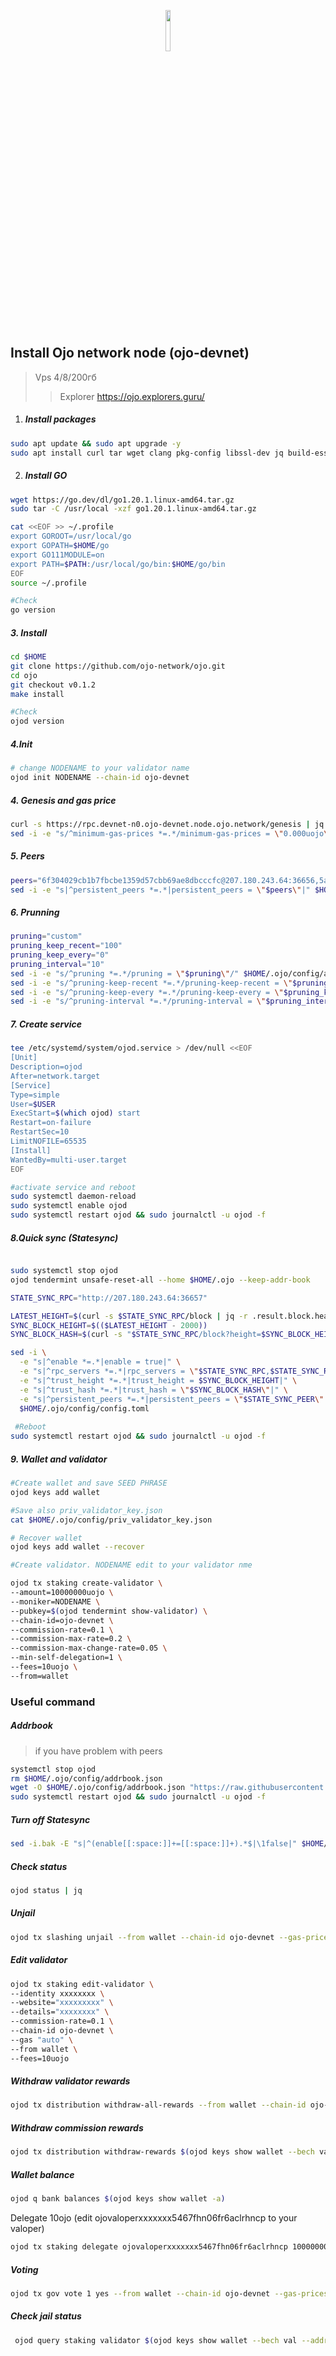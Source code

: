 <p align="center" width="100%">
    <img width="13%" src="https://pbs.twimg.com/profile_images/1603111084583358464/hQ4S0cA0_400x400.jpg"> 
</p>
 

## Install Ojo network node (ojo-devnet)
> Vps 4/8/200гб
> >Explorer https://ojo.explorers.guru/

1. ##### Install packages
```sh
sudo apt update && sudo apt upgrade -y
sudo apt install curl tar wget clang pkg-config libssl-dev jq build-essential bsdmainutils git make ncdu gcc git jq chrony liblz4-tool -y
```
2. ##### Install GO
```sh
wget https://go.dev/dl/go1.20.1.linux-amd64.tar.gz
sudo tar -C /usr/local -xzf go1.20.1.linux-amd64.tar.gz

cat <<EOF >> ~/.profile
export GOROOT=/usr/local/go
export GOPATH=$HOME/go
export GO111MODULE=on
export PATH=$PATH:/usr/local/go/bin:$HOME/go/bin
EOF
source ~/.profile

#Check
go version
```
##### 3. Install
```sh
cd $HOME
git clone https://github.com/ojo-network/ojo.git
cd ojo
git checkout v0.1.2
make install

#Check
ojod version
```

##### 4.Init
```sh 
# change NODENAME to your validator name
ojod init NODENAME --chain-id ojo-devnet
```
##### 4. Genesis and gas price
```sh
curl -s https://rpc.devnet-n0.ojo-devnet.node.ojo.network/genesis | jq -r .result.genesis > $HOME/.ojo/config/genesis.json
sed -i -e "s/^minimum-gas-prices *=.*/minimum-gas-prices = \"0.000uojo\"/" $HOME/.ojo/config/app.toml
```
##### 5. Peers
```sh
peers="6f304029cb1b7fbcbe1359d57cbb69ae8dbcccfc@207.180.243.64:36656,5af3d50dcc231884f3d3da3e3caecb0deef1dc5b@142.132.134.112:25356,62fa77951a7c8f323c0499fff716cd86932d8996@65.108.199.36:24214,9edc978fd53c8718ef0cafe62ed8ae23b4603102@136.243.103.32:36656,ac5089a8789736e2bc3eee0bf79ca04e22202bef@162.55.80.116:29656,bd35cfd5bfbea4c2a63e893860d4f9a7d880957c@213.239.217.52:45656,408ee86160af26ee7204d220498e80638f7874f4@161.97.109.47:38656,c37e444f67af17545393ad16930cd68dc7e3fd08@95.216.7.169:61156,fbeb2b37fe139399d7513219e25afd9eb8f81f4f@65.21.170.3:38656,239caa37cb0f131b01be8151631b649dc700cd97@95.217.200.36:46656,e54b02d103f1fcf5189a86abe542670979d2029d@65.109.85.170:58656,9bcec17faba1b8f6583d37103f20bd9b968ac857@38.146.3.230:21656,1145755896d6a3e9df2f130cc2cbd223cdb206f0@209.145.53.163:29656,b0968b57bcb5e527230ef3cfa3f65d5f1e4647dd@35.212.224.95:26656,8671c2dbbfd918374292e2c760704414d853f5b7@35.215.121.109:26656,2691bb6b296b951400d871c8d0bd94a3a1cdbd52@65.109.93.152:33656,cbe534c7d012e9eb4e71a5573aee8acc1adf4bc6@65.108.41.172:28056,a23cc4cbb09108bc9af380083108262454539aeb@35.215.116.65:26656,3d11a6c7a5d4b3c5752be0c252c557ed4acc2c30@167.235.57.142:36656,b6b4a4c720c4b4a191f0c5583cc298b545c330df@65.109.28.219:21656"
sed -i -e "s|^persistent_peers *=.*|persistent_peers = \"$peers\"|" $HOME/.ojo/config/config.toml
```

##### 6. Prunning
```sh
pruning="custom"
pruning_keep_recent="100"
pruning_keep_every="0"
pruning_interval="10"
sed -i -e "s/^pruning *=.*/pruning = \"$pruning\"/" $HOME/.ojo/config/app.toml
sed -i -e "s/^pruning-keep-recent *=.*/pruning-keep-recent = \"$pruning_keep_recent\"/" $HOME/.ojo/config/app.toml
sed -i -e "s/^pruning-keep-every *=.*/pruning-keep-every = \"$pruning_keep_every\"/" $HOME/.ojo/config/app.toml
sed -i -e "s/^pruning-interval *=.*/pruning-interval = \"$pruning_interval\"/" $HOME/.ojo/config/app.toml
```

##### 7. Create service
```sh 
tee /etc/systemd/system/ojod.service > /dev/null <<EOF
[Unit]
Description=ojod
After=network.target
[Service]
Type=simple
User=$USER
ExecStart=$(which ojod) start
Restart=on-failure
RestartSec=10
LimitNOFILE=65535
[Install]
WantedBy=multi-user.target
EOF

#activate service and reboot
sudo systemctl daemon-reload
sudo systemctl enable ojod 
sudo systemctl restart ojod && sudo journalctl -u ojod -f
```

##### 8.Quick sync (Statesync)
```sh

sudo systemctl stop ojod
ojod tendermint unsafe-reset-all --home $HOME/.ojo --keep-addr-book 

STATE_SYNC_RPC="http://207.180.243.64:36657"

LATEST_HEIGHT=$(curl -s $STATE_SYNC_RPC/block | jq -r .result.block.header.height)
SYNC_BLOCK_HEIGHT=$(($LATEST_HEIGHT - 2000))
SYNC_BLOCK_HASH=$(curl -s "$STATE_SYNC_RPC/block?height=$SYNC_BLOCK_HEIGHT" | jq -r .result.block_id.hash)

sed -i \
  -e "s|^enable *=.*|enable = true|" \
  -e "s|^rpc_servers *=.*|rpc_servers = \"$STATE_SYNC_RPC,$STATE_SYNC_RPC\"|" \
  -e "s|^trust_height *=.*|trust_height = $SYNC_BLOCK_HEIGHT|" \
  -e "s|^trust_hash *=.*|trust_hash = \"$SYNC_BLOCK_HASH\"|" \
  -e "s|^persistent_peers *=.*|persistent_peers = \"$STATE_SYNC_PEER\"|" \
  $HOME/.ojo/config/config.toml
  
 #Reboot
sudo systemctl restart ojod && sudo journalctl -u ojod -f
```
##### 9. Wallet and validator #####

```sh
#Create wallet and save SEED PHRASE 
ojod keys add wallet

#Save also priv_validator_key.json
cat $HOME/.ojo/config/priv_validator_key.json

# Recover wallet
ojod keys add wallet --recover

#Create validator. NODENAME edit to your validator nme

ojod tx staking create-validator \
--amount=10000000uojo \
--moniker=NODENAME \
--pubkey=$(ojod tendermint show-validator) \
--chain-id=ojo-devnet \
--commission-rate=0.1 \
--commission-max-rate=0.2 \
--commission-max-change-rate=0.05 \
--min-self-delegation=1 \
--fees=10uojo \
--from=wallet

```
### Useful command

##### Addrbook #####
> if you have problem with peers

```sh
systemctl stop ojod
rm $HOME/.ojo/config/addrbook.json
wget -O $HOME/.ojo/config/addrbook.json "https://raw.githubusercontent.com/EnterStake/cosmosguides/main/Ojo/addrbook.json"
sudo systemctl restart ojod && sudo journalctl -u ojod -f
```

##### Turn off Statesync
```sh
sed -i.bak -E "s|^(enable[[:space:]]+=[[:space:]]+).*$|\1false|" $HOME/.ojo/config/config.toml
```
##### Check status
```sh
ojod status | jq
```
##### Unjail 
```sh 
ojod tx slashing unjail --from wallet --chain-id ojo-devnet --gas-prices 0.1uojo --gas-adjustment 1.5 --gas auto 
```
##### Edit validator
```sh
ojod tx staking edit-validator \
--identity xxxxxxxx \
--website="xxxxxxxxx" \
--details="xxxxxxxx" \
--commission-rate=0.1 \
--chain-id ojo-devnet \
--gas "auto" \
--from wallet \
--fees=10uojo
```
##### Withdraw validator rewards
```sh
ojod tx distribution withdraw-all-rewards --from wallet --chain-id ojo-devnet --gas-prices 0.1uojo --gas-adjustment 1.5 --gas auto -y 
```
##### Withdraw commission rewards
```sh
ojod tx distribution withdraw-rewards $(ojod keys show wallet --bech val -a) --commission --from wallet --chain-id ojo-devnet --gas-prices 0.1uojo --gas-adjustment 1.5 --gas auto -y 
```

##### Wallet balance
```sh
ojod q bank balances $(ojod keys show wallet -a)
```
Delegate 10ojo (edit ojovaloperxxxxxxx5467fhn06fr6aclrhncp to your valoper)
```sh 
ojod tx staking delegate ojovaloperxxxxxxx5467fhn06fr6aclrhncp 10000000uojo --from wallet --chain-id ojo-devnet --gas-prices 0.1uojo --gas-adjustment 1.5 --gas auto -y 
```
##### Voting 
```sh
ojod tx gov vote 1 yes --from wallet --chain-id ojo-devnet --gas-prices 0.1uojo --gas-adjustment 1.5 --gas auto -y 
```
##### Check jail status
```sh
 ojod query staking validator $(ojod keys show wallet --bech val --address)
 ```

